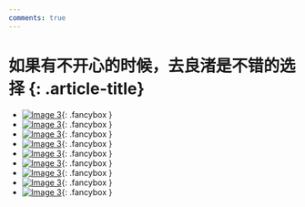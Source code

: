 ```yaml
---
comments: true
---
```


# 如果有不开心的时候，去良渚是不错的选择 {: .article-title}

<div class="grid cards" markdown>

- [![Image 3](efea7fc0-7a5e-40f4-b53b-a2714e7f7484.jpg)](efea7fc0-7a5e-40f4-b53b-a2714e7f7484.jpg){: .fancybox }
- [![Image 3](3f8b2107-2e28-465d-b9b6-687871466aed.jpg)](3f8b2107-2e28-465d-b9b6-687871466aed.jpg){: .fancybox }
- [![Image 3](1ee9beca-bbc9-4124-b6ef-f47d6f451be3.jpg)](1ee9beca-bbc9-4124-b6ef-f47d6f451be3.jpg){: .fancybox }
- [![Image 3](a9a357fe-f46b-44dc-915c-09e5d0624e97.jpg)](a9a357fe-f46b-44dc-915c-09e5d0624e97.jpg){: .fancybox }
- [![Image 3](a44fa7a8-0f38-4899-9a71-cf9c4876aa1a.jpg)](a44fa7a8-0f38-4899-9a71-cf9c4876aa1a.jpg){: .fancybox }
- [![Image 3](ff1075e4-8964-48db-8d37-f0ec6c421155.jpg)](ff1075e4-8964-48db-8d37-f0ec6c421155.jpg){: .fancybox }
- [![Image 3](febaa876-bc53-4e3f-a9b3-d024296b23bc.jpg)](febaa876-bc53-4e3f-a9b3-d024296b23bc.jpg){: .fancybox }
- [![Image 3](7ca530eb-8252-4180-9266-4ff57d0c0853.jpg)](7ca530eb-8252-4180-9266-4ff57d0c0853.jpg){: .fancybox }
- [![Image 3](493b3064-4e85-489f-8ec3-02e7ee88709f.jpg)](493b3064-4e85-489f-8ec3-02e7ee88709f.jpg){: .fancybox }


</div>